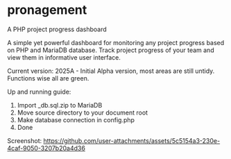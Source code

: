 # pronagement
A PHP project progress dashboard

A simple yet powerful dashboard for monitoring any project progress based on PHP and MariaDB database. Track project progress of your team and view them in informative user interface.

Current version:
2025A - Initial Alpha version, most areas are still untidy. Functions wise all are green.

Up and running guide:
1. Import _db.sql.zip to MariaDB
2. Move source directory to your document root
3. Make database connection in config.php
4. Done

Screenshot: https://github.com/user-attachments/assets/5c5154a3-230e-4caf-9050-3207b20a4d36
